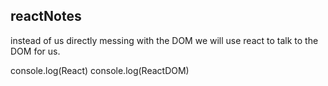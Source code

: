 ## reactNotes

instead of us directly messing with the DOM we will use react to talk to the DOM for us.

console.log(React)
console.log(ReactDOM)